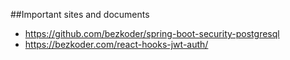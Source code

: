 ##Important sites and documents

- https://github.com/bezkoder/spring-boot-security-postgresql
- https://bezkoder.com/react-hooks-jwt-auth/

